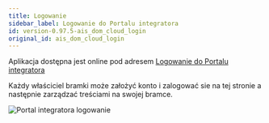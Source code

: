 ```yaml
---
title: Logowanie
sidebar_label: Logowanie do Portalu integratora
id: version-0.97.5-ais_dom_cloud_login
original_id: ais_dom_cloud_login
---
```


Aplikacja dostępna jest online pod adresem [Logowanie do Portalu integratora](https://powiedz.co/ords/f?p=100)

Każdy właściciel bramki może założyć konto i zalogować sie na tej stronie a następnie zarządzać treściami na swojej bramce. 


![Portal integratora logowanie](/AIS-docs/img/en/frontend/dom_cloud_login.png)

